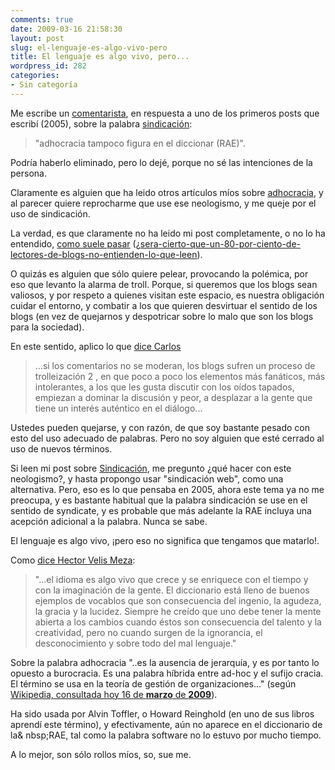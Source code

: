 ```yaml
---
comments: true
date: 2009-03-16 21:58:30
layout: post
slug: el-lenguaje-es-algo-vivo-pero
title: El lenguaje es algo vivo, pero...
wordpress_id: 282
categories:
- Sin categoría
---
```


Me escribe un [comentarista](/2005/08/sindicar-1.html#comment-77488), en respuesta a uno de los primeros posts que escribí (2005), sobre la palabra [sindicación](/2005/08/sindicar-1.html):

> "adhocracia tampoco figura en el diccionar (RAE)".

Podría haberlo eliminado, pero lo dejé, porque no sé las intenciones de la persona. 

Claramente es alguien que ha leido otros artículos míos sobre [adhocracia](/2007/08/adhoccracia-2007.html), y al parecer quiere reprocharme que use ese neologismo, y me queje por el uso de sindicación.

La verdad, es que claramente no ha leido mi post completamente, o no lo ha entendido, [como suele pasar](http://blogs.cooperativa.cl/velismeza/2008/07/15) ([¿sera-cierto-que-un-80-por-ciento-de-lectores-de-blogs-no-entienden-lo-que-leen](http://blogs.cooperativa.cl/velismeza/2008/07/15/%C2%BFsera-cierto-que-un-80-por-ciento-de-lectores-de-blogs-no-entienden-lo-que-leen/)).

O quizás es alguien que sólo quiere pelear, provocando la polémica, por eso que levanto la alarma de troll. Porque, si queremos que los blogs sean valiosos, y por respeto a quienes visitan este espacio, es nuestra obligación cuidar el entorno, y combatir a los que quieren desvirtuar el sentido de los blogs (en vez de quejarnos y despotricar sobre lo malo que son los blogs para la sociedad).

En este sentido, aplico lo que [dice Carlos](http://eldiabloenlosdetalles.net/2009/03/12/terapia-chilensis-y-los-blogs/)

> ...si los comentarios no se moderan, los blogs sufren un proceso de trolleización 2 , en que poco a poco los elementos más fanáticos, más intolerantes, a los que les gusta discutir con los oídos tapados, empiezan a dominar la discusión y peor, a desplazar a la gente que tiene un interés auténtico en el diálogo...

Ustedes pueden quejarse, y con razón, de que soy bastante pesado con esto del uso adecuado de palabras. Pero no soy alguien que esté cerrado al uso de nuevos términos.

Si leen mi post sobre [Sindicación](/2005/08/sindicar-1.html), me pregunto ¿qué hacer con este neologismo?, y hasta propongo usar "sindicación web", como una alternativa.  Pero, eso es lo que pensaba en 2005, ahora este tema ya no me preocupa, y es bastante habitual que la palabra sindicación se use en el sentido de syndicate, y es probable que más adelante la RAE incluya una acepción adicional a la palabra. Nunca se sabe.

El lenguaje es algo vivo, ¡pero eso no significa que tengamos que matarlo!.

Como [dice Hector Velis Meza](http://blogs.cooperativa.cl/velismeza/2008/07/19/estoy-de-acuerdo-con-don-claudio-pero.../):

> "...el idioma es algo vivo que crece y se enriquece con el tiempo y con la imaginación de la gente. El diccionario está lleno de buenos ejemplos de vocablos que son consecuencia del ingenio, la agudeza, la gracia y la lucidez. Siempre he creído que uno debe tener la mente abierta a los cambios cuando éstos son consecuencia del talento y la creatividad, pero no cuando surgen de la ignorancia, el desconocimiento y sobre todo del mal lenguaje."


Sobre la palabra adhocracia "..es la ausencia de jerarquía, y es por tanto lo opuesto a burocracia. Es una palabra híbrida entre ad-hoc y el sufijo cracia. El término se usa en la teoría de gestión de organizaciones..." (según [Wikipedia, consultada hoy 16 de **marzo** de **2009**](http://es.wikipedia.org/wiki/Adhocracia)).

Ha sido usada por Alvin Toffler, o Howard Reinghold (en uno de sus libros aprendí este término), y efectivamente, aún no aparece en el diccionario de la&
nbsp;RAE, tal como la palabra software no lo estuvo por mucho tiempo.

A lo mejor, son sólo rollos míos, so, sue me.
